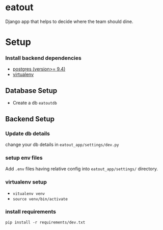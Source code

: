 # eatout
 Django app that helps to decide where the team should dine.


# Setup

### Install backend dependencies
* [postgres (version>= 9.4)](https://www.postgresql.org/)
* [virtualenv](https://virtualenv.pypa.io/en/stable/)

## Database Setup
* Create a db `eatoutdb`

## Backend Setup

### Update db details 
change your db details in `eatout_app/settings/dev.py`

### setup env files
Add `.env` files having relative config into `eatout_app/settings/` directory.

### virtualenv setup
* `vitualenv venv`
* `source venv/bin/activate`

### install requirements
`pip install -r requirements/dev.txt`
